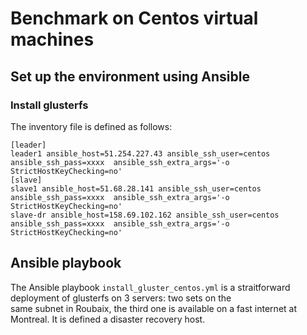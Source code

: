 # Benchmark on Centos virtual machines

## Set up the environment using Ansible 
### Install glusterfs

The inventory file is defined as follows:   
```shell script
[leader]
leader1 ansible_host=51.254.227.43 ansible_ssh_user=centos ansible_ssh_pass=xxxx  ansible_ssh_extra_args='-o StrictHostKeyChecking=no'
[slave]
slave1 ansible_host=51.68.28.141 ansible_ssh_user=centos ansible_ssh_pass=xxxx  ansible_ssh_extra_args='-o StrictHostKeyChecking=no'
slave-dr ansible_host=158.69.102.162 ansible_ssh_user=centos ansible_ssh_pass=xxxx  ansible_ssh_extra_args='-o StrictHostKeyChecking=no'
```
## Ansible playbook
The Ansible playbook ```install_gluster_centos.yml``` is a straitforward deployment of glusterfs on 3 servers: two sets on the   
same subnet in Roubaix, the third one is available on a fast internet at Montreal. It is defined a disaster recovery host.    



